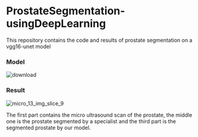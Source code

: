 # ProstateSegmentation-usingDeepLearning
This repository contains the code and results of prostate segmentation on a vgg16-unet model

<h3>Model</h3>

![download](https://github.com/user-attachments/assets/817b1bef-e446-499b-928f-a466a861b547)


<h3>Result</h3>

![micro_13_img_slice_9](https://github.com/user-attachments/assets/416f8a0f-6289-456b-8358-4c70fd77c912)


The first part contains the micro ultrasound scan of the prostate, the middle one is the prostate segmented by a specialist and the third part is the segmented prostate by our model.
